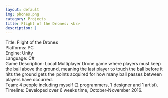 ```yaml
---
layout: default
img: phones.png
category: Projects
title: Flight of the Drones: <br>
description: |
---
```

Title: Flight of the Drones
<br>Platforms: PC
<br>Engine: Unity
<br>Language: C#
<br>Game Description: Local Multiplayer Drone game where players must keep the ball above the ground, meaning the last player to touch the ball before it hits the ground gets the points acquired for how many ball passes between players have occurred. 
<br>Team: 4 people including myself (2 programmers, 1 designer and 1 artist).
<br>Timeline: Developed over 6 weeks time, October-November 2016.